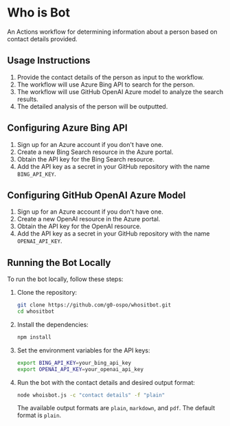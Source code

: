 # Who is Bot

An Actions workflow for determining information about a person based on contact details provided.

## Usage Instructions

1. Provide the contact details of the person as input to the workflow.
2. The workflow will use Azure Bing API to search for the person.
3. The workflow will use GitHub OpenAI Azure model to analyze the search results.
4. The detailed analysis of the person will be outputted.

## Configuring Azure Bing API

1. Sign up for an Azure account if you don't have one.
2. Create a new Bing Search resource in the Azure portal.
3. Obtain the API key for the Bing Search resource.
4. Add the API key as a secret in your GitHub repository with the name `BING_API_KEY`.

## Configuring GitHub OpenAI Azure Model

1. Sign up for an Azure account if you don't have one.
2. Create a new OpenAI resource in the Azure portal.
3. Obtain the API key for the OpenAI resource.
4. Add the API key as a secret in your GitHub repository with the name `OPENAI_API_KEY`.

## Running the Bot Locally

To run the bot locally, follow these steps:

1. Clone the repository:
   ```sh
   git clone https://github.com/g0-ospo/whositbot.git
   cd whositbot
   ```

2. Install the dependencies:
   ```sh
   npm install
   ```

3. Set the environment variables for the API keys:
   ```sh
   export BING_API_KEY=your_bing_api_key
   export OPENAI_API_KEY=your_openai_api_key
   ```

4. Run the bot with the contact details and desired output format:
   ```sh
   node whoisbot.js -c "contact details" -f "plain"
   ```

   The available output formats are `plain`, `markdown`, and `pdf`. The default format is `plain`.
